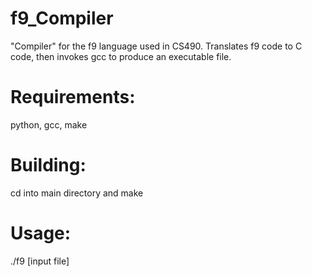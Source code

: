 # f9_Compiler
"Compiler" for the f9 language used in CS490. Translates f9 code to C code, then invokes gcc to produce an executable file.

# Requirements:
python, gcc, make

# Building:
cd into main directory and make

# Usage:
./f9 [input file]
